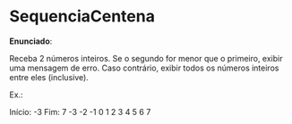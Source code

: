 # SequenciaCentena

**Enunciado**:

Receba 2 números inteiros. Se o segundo for menor que o primeiro, exibir uma mensagem de erro. Caso contrário, exibir todos os números inteiros entre eles (inclusive).

Ex.:

Início: -3
Fim: 7
-3 -2 -1 0 1 2 3 4 5 6 7

